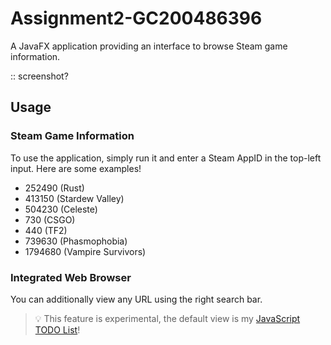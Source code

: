 # Assignment2-GC200486396

A JavaFX application providing an interface to browse Steam game information.

:: screenshot?

## Usage

### Steam Game Information

To use the application, simply run it and enter a Steam AppID in the top-left input. Here are some examples!

- 252490 (Rust)
- 413150 (Stardew Valley)
- 504230 (Celeste)
- 730 (CSGO)
- 440 (TF2)
- 739630 (Phasmophobia)
- 1794680 (Vampire Survivors)

### Integrated Web Browser

You can additionally view any URL using the right search bar.
> 💡 This feature is experimental, the default view is my [JavaScript TODO List](https://example.com)!
